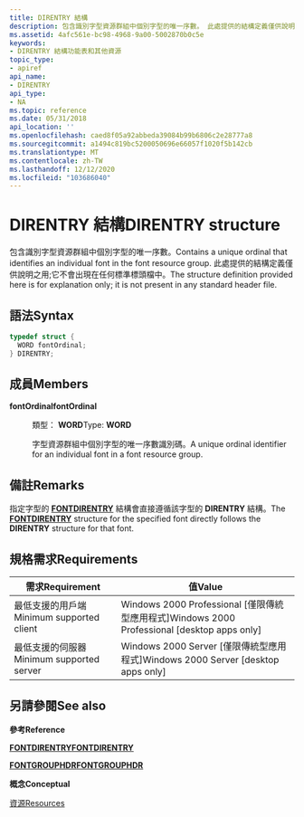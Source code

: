 ```yaml
---
title: DIRENTRY 結構
description: 包含識別字型資源群組中個別字型的唯一序數。 此處提供的結構定義僅供說明之用;它不會出現在任何標準標頭檔中。
ms.assetid: 4afc561e-bc98-4968-9a00-5002870b0c5e
keywords:
- DIRENTRY 結構功能表和其他資源
topic_type:
- apiref
api_name:
- DIRENTRY
api_type:
- NA
ms.topic: reference
ms.date: 05/31/2018
api_location: ''
ms.openlocfilehash: caed8f05a92abbeda39084b99b6806c2e28777a8
ms.sourcegitcommit: a1494c819bc5200050696e66057f1020f5b142cb
ms.translationtype: MT
ms.contentlocale: zh-TW
ms.lasthandoff: 12/12/2020
ms.locfileid: "103686040"
---
```

# <a name="direntry-structure"></a><span data-ttu-id="47378-105">DIRENTRY 結構</span><span class="sxs-lookup"><span data-stu-id="47378-105">DIRENTRY structure</span></span>

<span data-ttu-id="47378-106">包含識別字型資源群組中個別字型的唯一序數。</span><span class="sxs-lookup"><span data-stu-id="47378-106">Contains a unique ordinal that identifies an individual font in the font resource group.</span></span> <span data-ttu-id="47378-107">此處提供的結構定義僅供說明之用;它不會出現在任何標準標頭檔中。</span><span class="sxs-lookup"><span data-stu-id="47378-107">The structure definition provided here is for explanation only; it is not present in any standard header file.</span></span>

## <a name="syntax"></a><span data-ttu-id="47378-108">語法</span><span class="sxs-lookup"><span data-stu-id="47378-108">Syntax</span></span>


```C++
typedef struct {
  WORD fontOrdinal;
} DIRENTRY;
```



## <a name="members"></a><span data-ttu-id="47378-109">成員</span><span class="sxs-lookup"><span data-stu-id="47378-109">Members</span></span>

<dl> <dt>

<span data-ttu-id="47378-110">**fontOrdinal**</span><span class="sxs-lookup"><span data-stu-id="47378-110">**fontOrdinal**</span></span>
</dt> <dd>

<span data-ttu-id="47378-111">類型： **WORD**</span><span class="sxs-lookup"><span data-stu-id="47378-111">Type: **WORD**</span></span>

</dd> <dd>

<span data-ttu-id="47378-112">字型資源群組中個別字型的唯一序數識別碼。</span><span class="sxs-lookup"><span data-stu-id="47378-112">A unique ordinal identifier for an individual font in a font resource group.</span></span>

</dd> </dl>

## <a name="remarks"></a><span data-ttu-id="47378-113">備註</span><span class="sxs-lookup"><span data-stu-id="47378-113">Remarks</span></span>

<span data-ttu-id="47378-114">指定字型的 [**FONTDIRENTRY**](fontdirentry.md) 結構會直接遵循該字型的 **DIRENTRY** 結構。</span><span class="sxs-lookup"><span data-stu-id="47378-114">The [**FONTDIRENTRY**](fontdirentry.md) structure for the specified font directly follows the **DIRENTRY** structure for that font.</span></span>

## <a name="requirements"></a><span data-ttu-id="47378-115">規格需求</span><span class="sxs-lookup"><span data-stu-id="47378-115">Requirements</span></span>



| <span data-ttu-id="47378-116">需求</span><span class="sxs-lookup"><span data-stu-id="47378-116">Requirement</span></span> | <span data-ttu-id="47378-117">值</span><span class="sxs-lookup"><span data-stu-id="47378-117">Value</span></span> |
|-------------------------------------|------------------------------------------------------------|
| <span data-ttu-id="47378-118">最低支援的用戶端</span><span class="sxs-lookup"><span data-stu-id="47378-118">Minimum supported client</span></span><br/> | <span data-ttu-id="47378-119">Windows 2000 Professional \[僅限傳統型應用程式\]</span><span class="sxs-lookup"><span data-stu-id="47378-119">Windows 2000 Professional \[desktop apps only\]</span></span><br/> |
| <span data-ttu-id="47378-120">最低支援的伺服器</span><span class="sxs-lookup"><span data-stu-id="47378-120">Minimum supported server</span></span><br/> | <span data-ttu-id="47378-121">Windows 2000 Server \[僅限傳統型應用程式\]</span><span class="sxs-lookup"><span data-stu-id="47378-121">Windows 2000 Server \[desktop apps only\]</span></span><br/>       |



## <a name="see-also"></a><span data-ttu-id="47378-122">另請參閱</span><span class="sxs-lookup"><span data-stu-id="47378-122">See also</span></span>

<dl> <dt>

<span data-ttu-id="47378-123">**參考**</span><span class="sxs-lookup"><span data-stu-id="47378-123">**Reference**</span></span>
</dt> <dt>

[<span data-ttu-id="47378-124">**FONTDIRENTRY**</span><span class="sxs-lookup"><span data-stu-id="47378-124">**FONTDIRENTRY**</span></span>](fontdirentry.md)
</dt> <dt>

[<span data-ttu-id="47378-125">**FONTGROUPHDR**</span><span class="sxs-lookup"><span data-stu-id="47378-125">**FONTGROUPHDR**</span></span>](fontgrouphdr.md)
</dt> <dt>

<span data-ttu-id="47378-126">**概念**</span><span class="sxs-lookup"><span data-stu-id="47378-126">**Conceptual**</span></span>
</dt> <dt>

[<span data-ttu-id="47378-127">資源</span><span class="sxs-lookup"><span data-stu-id="47378-127">Resources</span></span>](resources.md)
</dt> </dl>

 

 





